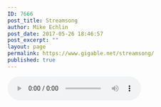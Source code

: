 ```yaml
---
ID: 7666
post_title: Streamsong
author: Mike Echlin
post_date: 2017-05-26 18:46:57
post_excerpt: ""
layout: page
permalink: https://www.gigable.net/streamsong/
published: true
---
```

<script>
var queryString= window.location.search;
queryString = queryString.substring(53);
song = https://s3-us-west-2_amazonaws_com/gigable_tracks/ + queryString
</script>

<audio controls="controls">
<source src="queryString" type="audio/mp3" />
<!-- Fallback for older browsers -->
Your browser doesn't support html5 audio
</audio>